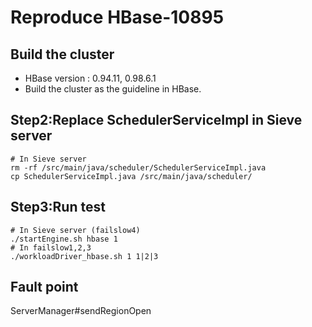 # Reproduce HBase-10895
## Build the cluster
- HBase version : 0.94.11, 0.98.6.1
- Build the cluster as the guideline in HBase.
## Step2:Replace SchedulerServiceImpl in Sieve server
```
# In Sieve server
rm -rf /src/main/java/scheduler/SchedulerServiceImpl.java
cp SchedulerServiceImpl.java /src/main/java/scheduler/
```
## Step3:Run test
```
# In Sieve server (failslow4)
./startEngine.sh hbase 1
# In failslow1,2,3
./workloadDriver_hbase.sh 1 1|2|3
```
## Fault point
ServerManager#sendRegionOpen